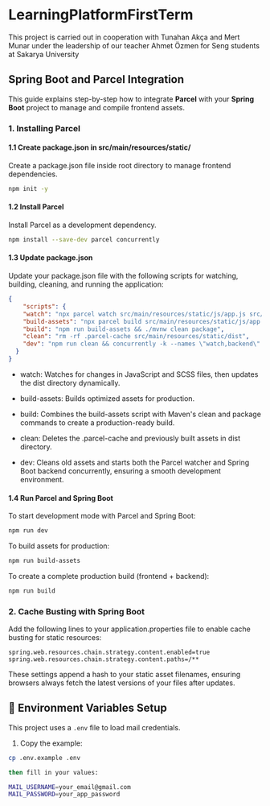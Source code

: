 # LearningPlatformFirstTerm

This project is carried out in cooperation with Tunahan Akça and Mert Munar under the leadership of our teacher Ahmet Özmen for Seng students at Sakarya University

## Spring Boot and Parcel Integration

This guide explains step-by-step how to integrate **Parcel** with your **Spring Boot** project to manage and compile frontend assets.

### 1. Installing Parcel

#### 1.1 Create package.json in src/main/resources/static/

Create a package.json file inside root directory to manage frontend dependencies.

```bash
npm init -y
```

#### 1.2 Install Parcel

Install Parcel as a development dependency.

```bash
npm install --save-dev parcel concurrently
```

#### 1.3 Update package.json

Update your package.json file with the following scripts for watching, building, cleaning, and running the application:
```json
{
    "scripts": {
    "watch": "npx parcel watch src/main/resources/static/js/app.js src/main/resources/static/scss/main.scss --dist-dir src/main/resources/static/dist --public-url /dist",
    "build-assets": "npx parcel build src/main/resources/static/js/app.js src/main/resources/static/scss/main.scss --dist-dir src/main/resources/static/dist --public-url /dist",
    "build": "npm run build-assets && ./mvnw clean package",
    "clean": "rm -rf .parcel-cache src/main/resources/static/dist",
    "dev": "npm run clean && concurrently -k --names \"watch,backend\" \"npm run watch\" \"./mvnw spring-boot:run\""
  }
}
```

- watch: Watches for changes in JavaScript and SCSS files, then updates the dist directory dynamically.

- build-assets: Builds optimized assets for production.

- build: Combines the build-assets script with Maven's clean and package commands to create a production-ready build.

- clean: Deletes the .parcel-cache and previously built assets in dist directory.

- dev: Cleans old assets and starts both the Parcel watcher and Spring Boot backend concurrently, ensuring a smooth development environment.

#### 1.4 Run Parcel and Spring Boot

To start development mode with Parcel and Spring Boot:

```bash
npm run dev
```

To build assets for production:

```bash
npm run build-assets
```

To create a complete production build (frontend + backend):

```bash
npm run build
```

### 2. Cache Busting with Spring Boot

Add the following lines to your application.properties file to enable cache busting for static resources:

```properties
spring.web.resources.chain.strategy.content.enabled=true
spring.web.resources.chain.strategy.content.paths=/**
```

These settings append a hash to your static asset filenames, ensuring browsers always fetch the latest versions of your files after updates.

## 🔐 Environment Variables Setup

This project uses a `.env` file to load mail credentials.

1. Copy the example:
```bash
cp .env.example .env

then fill in your values:

MAIL_USERNAME=your_email@gmail.com
MAIL_PASSWORD=your_app_password